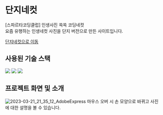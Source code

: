 # 단지네컷
[스파르타코딩클럽] 인생사진 쏙쏙 코딩네컷<br>
요즘 유행하는 인생네컷 사진을 단지 버전으로 만든 사이트입니다.

[단지네컷으로 이동](https://jjieunaa.github.io/danji-four-cut/)

## 사용된 기술 스택
<span>
  <img src="https://img.shields.io/badge/html-E34F26?style=flat-square&logo=html5&logoColor=white">
  <img src="https://img.shields.io/badge/css-1572B6?style=flat-square&logo=css3&logoColor=white">
  <img src="https://img.shields.io/badge/javascript-F7DF1E?style=flat-square&logo=javascript&logoColor=black">
</span>

## 프로젝트 화면 및 소개
![2023-03-21_21_35_12_AdobeExpress](https://user-images.githubusercontent.com/111346270/226608585-e65e9753-0394-4503-8a10-6209b904d4e1.gif)
마우스 오버 시 손 모양으로 바뀌고 사진에 대한 설명을 볼 수 있습니다.
